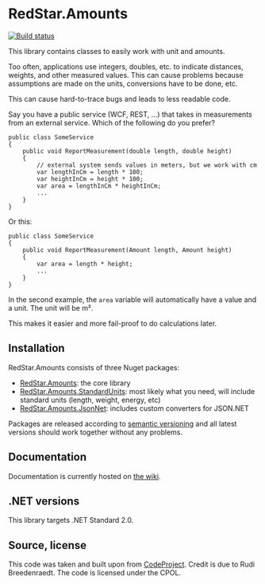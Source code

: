 # RedStar.Amounts

[![Build status](https://ci.appveyor.com/api/projects/status/swyqov7lwwv52cg3?svg=true)](https://ci.appveyor.com/project/petermorlion/redstar-amounts)

This library contains classes to easily work with unit and amounts.

Too often, applications use integers, doubles, etc. to indicate distances,
weights, and other measured values. This can cause problems because assumptions
are made on the units, conversions have to be done, etc.

This can cause hard-to-trace bugs and leads to less readable code.

Say you have a public service (WCF, REST, ...) that takes in measurements from
an external service. Which of the following do you prefer?

    public class SomeService
    {
        public void ReportMeasurement(double length, double height)
        {
            // external system sends values in meters, but we work with cm
            var lengthInCm = length * 100;
            var heightInCm = height * 100;
            var area = lengthInCm * heightInCm;
            ...
        }
    }

Or this:

    public class SomeService
    {
        public void ReportMeasurement(Amount length, Amount height)
        {
            var area = length * height;
            ...
        }
    }

In the second example, the `area` variable will automatically have a value and
a unit. The unit will be m².

This makes it easier and more fail-proof to do calculations later.

## Installation

RedStar.Amounts consists of three Nuget packages:

 - [RedStar.Amounts](https://www.nuget.org/packages/RedStar.Amounts/): the core library
 - [RedStar.Amounts.StandardUnits](https://www.nuget.org/packages/RedStar.Amounts.StandardUnits/): most likely what you need, will include standard units (length, weight, energy, etc)
 - [RedStar.Amounts.JsonNet](https://www.nuget.org/packages/RedStar.Amounts.JsonNet/): includes custom converters for JSON.NET

Packages are released according to [semantic versioning](https://semver.org) and all latest versions should work together without any problems.

## Documentation

Documentation is currently hosted on [the wiki](https://github.com/petermorlion/RedStar.Amounts/wiki).

## .NET versions

This library targets .NET Standard 2.0.

## Source, license

This code was taken and built upon from [CodeProject](http://www.codeproject.com/Articles/611731/Working-with-Units-and-Amounts).
Credit is due to Rudi Breedenraedt. The code is licensed under the CPOL.
